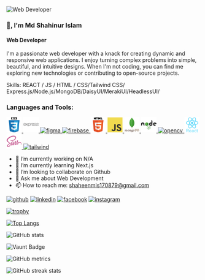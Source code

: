 ![Web Developer](https://media.licdn.com/dms/image/D5616AQEvLfYNulXmPg/profile-displaybackgroundimage-shrink_350_1400/0/1719347105212?e=1725494400&v=beta&t=InuOLq3DKopMFUSZsNpiU2Ag5DZ0s73J9Yb2c75YiLM)
### 👋, I'm Md Shahinur Islam
#### Web Developer

I'm a passionate web developer with a knack for creating dynamic and responsive web applications. I enjoy turning complex problems into simple, beautiful, and intuitive designs. When I'm not coding, you can find me exploring new technologies or contributing to open-source projects.

Skills:  REACT / JS / HTML / CSS/Tailwind CSS/ Express.js/Node.js/MongoDB/DaisyUI/MerakiUI/HeadlessUI/
<h3 align="left">Languages and Tools:</h3>
<p align="left"><a href="https://www.w3schools.com/css/" target="_blank" rel="noreferrer"> <img src="https://raw.githubusercontent.com/devicons/devicon/master/icons/css3/css3-original-wordmark.svg" alt="css3" width="40" height="40"/> </a> <a href="https://expressjs.com" target="_blank" rel="noreferrer"> <img src="https://raw.githubusercontent.com/devicons/devicon/master/icons/express/express-original-wordmark.svg" alt="express" width="40" height="40"/> </a> <a href="https://www.figma.com/" target="_blank" rel="noreferrer"> <img src="https://www.vectorlogo.zone/logos/figma/figma-icon.svg" alt="figma" width="40" height="40"/> </a> <a href="https://firebase.google.com/" target="_blank" rel="noreferrer"> <img src="https://www.vectorlogo.zone/logos/firebase/firebase-icon.svg" alt="firebase" width="40" height="40"/> </a> <a href="https://www.w3.org/html/" target="_blank" rel="noreferrer"> <img src="https://raw.githubusercontent.com/devicons/devicon/master/icons/html5/html5-original-wordmark.svg" alt="html5" width="40" height="40"/> </a> <a href="https://developer.mozilla.org/en-US/docs/Web/JavaScript" target="_blank" rel="noreferrer"> <img src="https://raw.githubusercontent.com/devicons/devicon/master/icons/javascript/javascript-original.svg" alt="javascript" width="40" height="40"/> </a> <a href="https://www.mongodb.com/" target="_blank" rel="noreferrer"> <img src="https://raw.githubusercontent.com/devicons/devicon/master/icons/mongodb/mongodb-original-wordmark.svg" alt="mongodb" width="40" height="40"/> </a> <a href="https://nodejs.org" target="_blank" rel="noreferrer"> <img src="https://raw.githubusercontent.com/devicons/devicon/master/icons/nodejs/nodejs-original-wordmark.svg" alt="nodejs" width="40" height="40"/> </a> <a href="https://opencv.org/" target="_blank" rel="noreferrer"> <img src="https://www.vectorlogo.zone/logos/opencv/opencv-icon.svg" alt="opencv" width="40" height="40"/> </a> <a href="https://reactjs.org/" target="_blank" rel="noreferrer"> <img src="https://raw.githubusercontent.com/devicons/devicon/master/icons/react/react-original-wordmark.svg" alt="react" width="40" height="40"/> </a> <a href="https://sass-lang.com" target="_blank" rel="noreferrer"> <img src="https://raw.githubusercontent.com/devicons/devicon/master/icons/sass/sass-original.svg" alt="sass" width="40" height="40"/> </a> <a href="https://tailwindcss.com/" target="_blank" rel="noreferrer"> <img src="https://www.vectorlogo.zone/logos/tailwindcss/tailwindcss-icon.svg" alt="tailwind" width="40" height="40"/> </a> </p>


- 🔭 I’m currently working on N/A 
- 🌱 I’m currently learning Next.js 
- 👯 I’m looking to collaborate on Github 
- 💬 Ask me about Web Development 
- 📫 How to reach me: shaheenmis170879@gmail.com 


[<img src='https://cdn.jsdelivr.net/npm/simple-icons@3.0.1/icons/github.svg' alt='github' height='40'>](https://github.com/shahinur009)  [<img src='https://cdn.jsdelivr.net/npm/simple-icons@3.0.1/icons/linkedin.svg' alt='linkedin' height='40'>](https://www.linkedin.com/in/https://www.linkedin.com/in/shaheen-ahamed-shahinur//)  [<img src='https://cdn.jsdelivr.net/npm/simple-icons@3.0.1/icons/facebook.svg' alt='facebook' height='40'>](https://www.facebook.com/https://web.facebook.com/shahin.ahamed.3139)  [<img src='https://cdn.jsdelivr.net/npm/simple-icons@3.0.1/icons/instagram.svg' alt='instagram' height='40'>](https://www.instagram.com/https://www.instagram.com/shahin.ahamed.3139/?hl=en/)  

[![trophy](https://github-profile-trophy.vercel.app/?username=shahinur009)](https://github.com/ryo-ma/github-profile-trophy)

[![Top Langs](https://github-readme-stats.vercel.app/api/top-langs/?username=shahinur009)](https://github.com/anuraghazra/github-readme-stats)

![GitHub stats](https://github-readme-stats.vercel.app/api?username=shahinur009&show_icons=true&count_private=true)  

![Vaunt Badge](https://api.vaunt.dev/v1/github/entities/shahinur009/contributions?format=svg&private=true)  

![GitHub metrics](https://metrics.lecoq.io/shahinur009)  

![GitHub streak stats](https://streak-stats.demolab.com/?user=shahinur009)  

